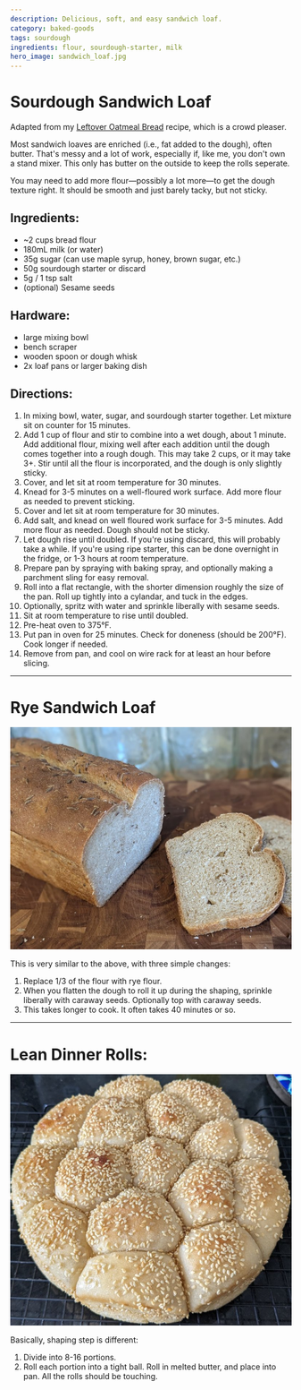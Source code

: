 ```yaml
---
description: Delicious, soft, and easy sandwich loaf.
category: baked-goods
tags: sourdough
ingredients: flour, sourdough-starter, milk
hero_image: sandwich_loaf.jpg
---
```


# Sourdough Sandwich Loaf

Adapted from my [Leftover Oatmeal Bread](./Leftover-Oatmeal-Bread.html) recipe, which is a crowd pleaser.

Most sandwich loaves are enriched (i.e., fat added to the dough), often butter. That's messy and a lot of work, especially if, like me, you don't own a stand mixer. This only has butter on the outside to keep the rolls seperate. 

You may need to add more flour—possibly a lot more—to get the dough texture right. It should be smooth and just barely tacky, but not sticky.

## Ingredients:

- ~2 cups bread flour
- 180mL milk (or water)
- 35g sugar (can use maple syrup, honey, brown sugar, etc.)
- 50g sourdough starter or discard
- 5g / 1 tsp salt
- (optional) Sesame seeds

## Hardware:

- large mixing bowl
- bench scraper
- wooden spoon or dough whisk
- 2x loaf pans or larger baking dish

## Directions:

1. In mixing bowl, water, sugar, and sourdough starter together. Let mixture sit on counter for 15 minutes.
2. Add 1 cup of flour and stir to combine into a wet dough, about 1 minute. Add additional flour, mixing well after each addition until the dough comes together into a rough dough. This may take 2 cups, or it may take 3+. Stir until all the flour is incorporated, and the dough is only slightly sticky.
3. Cover, and let sit at room temperature for 30 minutes.
4. Knead for 3-5 minutes on a well-floured work surface. Add more flour as needed to prevent sticking.
5. Cover and let sit at room temperature for 30 minutes.
6. Add salt, and knead on well floured work surface for 3-5 minutes. Add more flour as needed. Dough should not be sticky.
7. Let dough rise until doubled. If you're using discard, this will probably take a while. If you're using ripe starter, this can be done overnight in the fridge, or 1-3 hours at room temperature.
8. Prepare pan by spraying with baking spray, and optionally making a parchment sling for easy removal.
9. Roll into a flat rectangle, with the shorter dimension roughly the size of the pan. Roll up tightly into a cylandar, and tuck in the edges.
10. Optionally, spritz with water and sprinkle liberally with sesame seeds.
11. Sit at room temperature to rise until doubled.
12. Pre-heat oven to 375°F.
13. Put pan in oven for 25 minutes. Check for doneness (should be 200°F). Cook longer if needed.
14. Remove from pan, and cool on wire rack for at least an hour before slicing. 

---

# Rye Sandwich Loaf

![](../../images/rye_sandwich_loaf.jpg)

This is very similar to the above, with three simple changes:

1. Replace 1/3 of the flour with rye flour.
2. When you flatten the dough to roll it up during the shaping, sprinkle liberally with caraway seeds. Optionally top with caraway seeds.
3. This takes longer to cook. It often takes 40 minutes or so.

---

# Lean Dinner Rolls:

![](../../images/dinner_rolls.jpg)

Basically, shaping step is different:

1. Divide into 8-16 portions. 
2. Roll each portion into a tight ball. Roll in melted butter, and place into pan. All the rolls should be touching.
